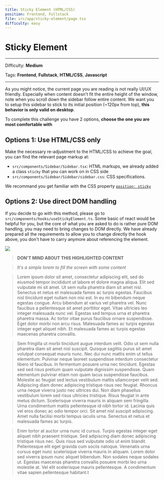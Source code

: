 ```yaml
---
title: Sticky Element (HTML/CSS)
position: Frontend, Fullstack
file: src/app/sticky-element/page.tsx
difficulty: easy
---
```


# Sticky Element

---

Difficulty: **Medium**

Tags: **Frontend**, **Fullstack**, **HTML/CSS**, **Javascript**

---

As you might notice, the current page you are reading is not really UI/UX friendly. Especially when content doesn't fit the entire height of the window, note when you scroll down the sidebar follow entire content. We want you to setup this sidebar to stick to its initial position (~120px from top), **this behavior is only valid on desktop**.

To complete this challenge you have 2 options, **choose the one you are most comfortable with**

## Options 1: Use HTML/CSS only

Make the necessary re-adjustment to the HTML/CSS to achieve the goal, you can find the relevant page markup at:
- `src/components/Sidebar/Sidebar.tsx`: HTML markups, we already added a class `sticky` that you can work on in CSS side
- `src/components/Sidebar/Sidebar/sidebar.css`: CSS specifications.

We recommand you get familiar with the CSS property [`position: sticky`](https://developer.mozilla.org/en-US/docs/Web/CSS/position#sticky)


## Options 2: Use direct DOM handling

If you decide to go with this method, please go to `src/components/hooks/useStickyElement.ts`. Some basic of react would be helpful for you, but the core of what you are asked to do is rather pure DOM handling, you may need to bring changes to DOM directly. We have already prepared all the requirements to allow you to change directly the hook above, you don't have to carry anymore about referencing the element.

![](https://img001.prntscr.com/file/img001/uq8ltLAcRL2EVwKYlH6hrw.png)

> **DON'T MIND ABOUT THIS HIGHLIGHTED CONTENT**

> *It's a simple lorem to fill the screen with some content*

> Lorem ipsum dolor sit amet, consectetur adipiscing elit, sed do eiusmod tempor incididunt ut labore et dolore magna aliqua. Elit sed vulputate mi sit amet. Ut sem nulla pharetra diam sit amet nisl. Senectus et netus et malesuada fames ac turpis egestas. Faucibus nisl tincidunt eget nullam non nisi est. In eu mi bibendum neque egestas congue. Arcu bibendum at varius vel pharetra vel. Nunc faucibus a pellentesque sit amet porttitor eget. Vitae ultricies leo integer malesuada nunc vel. Egestas sed tempus urna et pharetra pharetra massa. Ac tortor vitae purus faucibus ornare suspendisse. Eget dolor morbi non arcu risus. Malesuada fames ac turpis egestas integer eget aliquet nibh. Et malesuada fames ac turpis egestas maecenas pharetra convallis.

> Sem fringilla ut morbi tincidunt augue interdum velit. Odio ut sem nulla pharetra diam sit amet nisl suscipit. Quisque sagittis purus sit amet volutpat consequat mauris nunc. Nec dui nunc mattis enim ut tellus elementum. Pulvinar neque laoreet suspendisse interdum consectetur libero id faucibus. In fermentum posuere urna nec tincidunt. Egestas sed sed risus pretium quam vulputate dignissim suspendisse. Quam elementum pulvinar etiam non quam lacus suspendisse faucibus. Molestie ac feugiat sed lectus vestibulum mattis ullamcorper velit sed. Adipiscing diam donec adipiscing tristique risus nec feugiat. Rhoncus urna neque viverra justo nec ultrices dui. Non diam phasellus vestibulum lorem sed risus ultricies tristique. Risus feugiat in ante metus dictum. Scelerisque viverra mauris in aliquam sem fringilla. Urna condimentum mattis pellentesque id nibh tortor id. Lacinia quis vel eros donec ac odio tempor orci. Sit amet nisl suscipit adipiscing. Amet nulla facilisi morbi tempus iaculis urna. Senectus et netus et malesuada fames ac turpis.

> Enim tortor at auctor urna nunc id cursus. Turpis egestas integer eget aliquet nibh praesent tristique. Sed adipiscing diam donec adipiscing tristique risus nec. Quis risus sed vulputate odio ut enim blandit. Pellentesque elit eget gravida cum sociis natoque. Venenatis urna cursus eget nunc scelerisque viverra mauris in aliquam. Lorem dolor sed viverra ipsum nunc aliquet bibendum. Non sodales neque sodales ut. Egestas maecenas pharetra convallis posuere morbi leo urna molestie at. Vel elit scelerisque mauris pellentesque. A condimentum vitae sapien pellentesque habitant.t